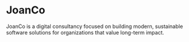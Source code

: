 # JoanCo

JoanCo is a digital consultancy focused on building modern, sustainable software solutions for organizations that value long-term impact.
